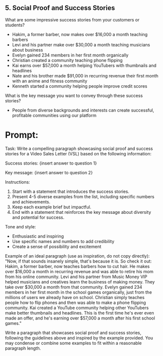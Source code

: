 ## 5. Social Proof and Success Stories

What are some impressive success stories from your customers or students?
- Hakim, a former barber, now makes over $16,000 a month teaching barbers
- Levi and his partner make over $30,000 a month teaching musicians about business
- Evelyn gained 234 members in her first month organically
- Christian created a community teaching phone flipping
- Kai earns over $57,000 a month helping YouTubers with thumbnails and headlines
- Nate and his brother made $91,000 in recurring revenue their first month with an anime and fitness community
- Kenneth started a community helping people improve credit scores

What is the key message you want to convey through these success stories?
- People from diverse backgrounds and interests can create successful, profitable communities using our platform

# Prompt:
Task: Write a compelling paragraph showcasing social proof and success stories for a Video Sales Letter (VSL) based on the following information:

Success stories:
{insert answer to question 1}

Key message:
{insert answer to question 2}

Instructions:
1. Start with a statement that introduces the success stories.
2. Present 4-5 diverse examples from the list, including specific numbers and achievements.
3. Keep each example brief but impactful.
4. End with a statement that reinforces the key message about diversity and potential for success.

Tone and style:
- Enthusiastic and inspiring
- Use specific names and numbers to add credibility
- Create a sense of possibility and excitement

Example of an ideal paragraph (use as inspiration, do not copy directly):
"Now, if that sounds insanely simple, that's because it is. So check it out: Hakim, a former barber, now teaches barbers how to cut hair. He makes over $16,000 a month in recurring revenue and was able to retire his mom from his online community. Levi and his partner from Music Money VIP helped musicians and creatives learn the business of making money. They take over $30,000 a month from that community. Evelyn gained 234 members in her first month in the school games organically, just from the millions of users we already have on school. Christian simply teaches people how to flip phones and then was able to make a phone flipping community. Kai created a YouTube community helping other YouTubers make better thumbnails and headlines. This is the first time he's ever even made an offer, and he's earning over $57,000 a month after his first school games."

Write a paragraph that showcases social proof and success stories, following the guidelines above and inspired by the example provided. You may condense or combine some examples to fit within a reasonable paragraph length.
